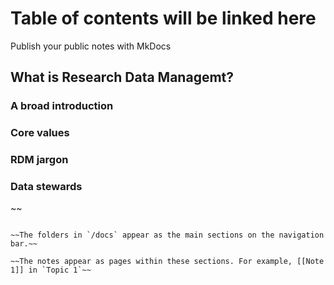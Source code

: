 # Table of contents will be linked here

Publish your public notes with MkDocs

## What is Research Data Managemt?
### A broad introduction 
### Core values
### RDM jargon 
### Data stewards



~~
~~~~The `index.md` in the `/docs` folder is the homepage you see here.~~

~~The folders in `/docs` appear as the main sections on the navigation bar.~~

~~The notes appear as pages within these sections. For example, [[Note 1]] in `Topic 1`~~